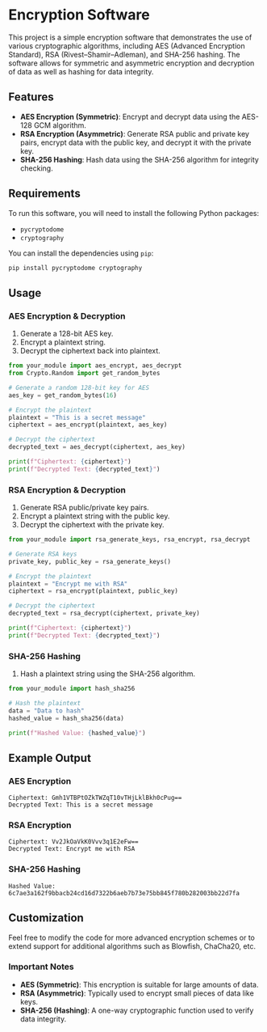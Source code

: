 # Encryption Software

This project is a simple encryption software that demonstrates the use of various cryptographic algorithms, including AES (Advanced Encryption Standard), RSA (Rivest–Shamir–Adleman), and SHA-256 hashing. The software allows for symmetric and asymmetric encryption and decryption of data as well as hashing for data integrity.

## Features

- **AES Encryption (Symmetric)**: Encrypt and decrypt data using the AES-128 GCM algorithm.
- **RSA Encryption (Asymmetric)**: Generate RSA public and private key pairs, encrypt data with the public key, and decrypt it with the private key.
- **SHA-256 Hashing**: Hash data using the SHA-256 algorithm for integrity checking.

## Requirements

To run this software, you will need to install the following Python packages:

- `pycryptodome`
- `cryptography`

You can install the dependencies using `pip`:

```bash
pip install pycryptodome cryptography
```

## Usage

### AES Encryption & Decryption

1. Generate a 128-bit AES key.
2. Encrypt a plaintext string.
3. Decrypt the ciphertext back into plaintext.

```python
from your_module import aes_encrypt, aes_decrypt
from Crypto.Random import get_random_bytes

# Generate a random 128-bit key for AES
aes_key = get_random_bytes(16)

# Encrypt the plaintext
plaintext = "This is a secret message"
ciphertext = aes_encrypt(plaintext, aes_key)

# Decrypt the ciphertext
decrypted_text = aes_decrypt(ciphertext, aes_key)

print(f"Ciphertext: {ciphertext}")
print(f"Decrypted Text: {decrypted_text}")
```

### RSA Encryption & Decryption

1. Generate RSA public/private key pairs.
2. Encrypt a plaintext string with the public key.
3. Decrypt the ciphertext with the private key.

```python
from your_module import rsa_generate_keys, rsa_encrypt, rsa_decrypt

# Generate RSA keys
private_key, public_key = rsa_generate_keys()

# Encrypt the plaintext
plaintext = "Encrypt me with RSA"
ciphertext = rsa_encrypt(plaintext, public_key)

# Decrypt the ciphertext
decrypted_text = rsa_decrypt(ciphertext, private_key)

print(f"Ciphertext: {ciphertext}")
print(f"Decrypted Text: {decrypted_text}")
```

### SHA-256 Hashing

1. Hash a plaintext string using the SHA-256 algorithm.

```python
from your_module import hash_sha256

# Hash the plaintext
data = "Data to hash"
hashed_value = hash_sha256(data)

print(f"Hashed Value: {hashed_value}")
```

## Example Output

### AES Encryption
```
Ciphertext: Gmh1VTBPtOZkTWZqT10vTHjLklBkh0cPug==
Decrypted Text: This is a secret message
```

### RSA Encryption
```
Ciphertext: Vv2JkOaVkK0Vvv3q1E2eFw==
Decrypted Text: Encrypt me with RSA
```

### SHA-256 Hashing
```
Hashed Value: 6c7ae3a162f9bbacb24cd16d7322b6aeb7b73e75bb845f780b282003bb22d7fa
```

## Customization

Feel free to modify the code for more advanced encryption schemes or to extend support for additional algorithms such as Blowfish, ChaCha20, etc.

### Important Notes

- **AES (Symmetric)**: This encryption is suitable for large amounts of data.
- **RSA (Asymmetric)**: Typically used to encrypt small pieces of data like keys.
- **SHA-256 (Hashing)**: A one-way cryptographic function used to verify data integrity.
